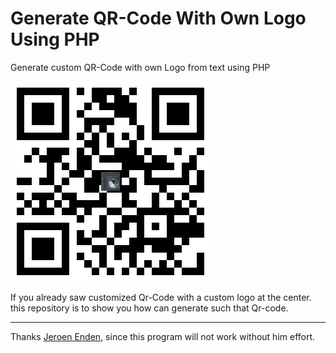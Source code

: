 # Generate QR-Code With Own Logo Using PHP

Generate custom QR-Code with own Logo from text using PHP

![Generate QR-Code With Own Logo Using PHP](demo1.png)

If you already saw customized Qr-Code with a custom logo at the center. this repository is to show you how can generate such that Qr-code.

------

Thanks [Jeroen Enden](https://github.com/endroid/qr-code), since this program will not work without him effort. 
